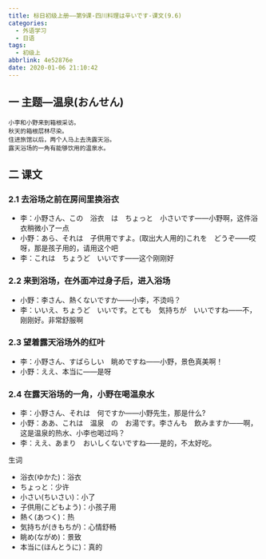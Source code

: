 ```yaml
---
title: 标日初级上册——第9课-四川料理は辛いです-课文(9.6)
categories:
  - 外语学习
  - 日语
tags:
  - 初级上
abbrlink: 4e52876e
date: 2020-01-06 21:10:42
---
```

## 一 主题—温泉(おんせん)

```
小李和小野来到箱根采访。
秋天的箱根层林尽染。
住进旅馆以后，两个人马上去洗露天浴。
露天浴场的一角有能够饮用的温泉水。
```

<!--more-->

## 二 课文  

### 2.1 去浴场之前在房间里换浴衣

* 李：小野さん、この　浴衣　は　ちょっと　小さいです——小野啊，这件浴衣稍微小了一点
* 小野：あら、それは　子供用ですよ。(取出大人用的)これを　どうぞ——哎呀，那是孩子用的，请用这个吧
* 李：これは　ちょうど　いいです——这个刚刚好

### 2.2 来到浴场，在外面冲过身子后，进入浴场

* 小野：李さん、熱くないですか——小李，不烫吗？
* 李：いいえ、ちょうど　いいです。とても　気持ちが　いいですね——不，刚刚好。非常舒服啊

### 2.3 望着露天浴场外的红叶

* 李：小野さん、すばらしい　眺めですね——小野，景色真美啊！
* 小野：ええ、本当に——是呀

### 2.4 在露天浴场的一角，小野在喝温泉水

* 李：小野さん、それは　何ですか——小野先生，那是什么?
* 小野：ああ、これは　温泉　の　お湯です。李さんも　飲みますか——啊，这是温泉的热水、小李也喝过吗？
* 李：ええ、あまり　おいしくないですね——是的，不太好吃。

生词

* 浴衣(ゆかた)：浴衣
* ちょっと：少许
* 小さい(ちいさい)：小了
* 子供用(こどもよう)：小孩子用
* 熱く(あつく)：热
* 気持ちが(きもちが)：心情舒畅
* 眺め(ながめ)：景致
* 本当に(ほんとうに)：真的
